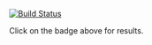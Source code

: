[![Build Status](https://travis-ci.com/brtknr/tree-cutter.svg?branch=master)](https://travis-ci.com/brtknr/tree-cutter)

Click on the badge above for results.
